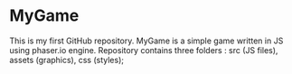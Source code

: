 # MyGame
This is my first GitHub repository. MyGame is a simple game written in JS using phaser.io engine.
Repository contains three folders : src (JS files), assets (graphics), css (styles);
